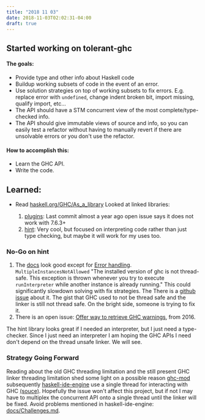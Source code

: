 ```yaml
---
title: "2018 11 03"
date: 2018-11-03T02:02:31-04:00
draft: true
---
```


## Started working on tolerant-ghc

#### The goals:

- Provide type and other info about Haskell code
- Buildup working subsets of code in the event of an error.
- Use solution strategies on top of working subsets to fix errors. E.g. replace error with `undefined`, change indent broken bit, import missing, qualify import, etc...
- The API should have a STM concurrent view of the most complete/type-checked info.
- The API should give immutable views of source and info, so you can easily test a refactor without having to manually revert if there are unsolvable errors or you don't use the refactor.

#### How to accomplish this:

- Learn the GHC API.
- Write the code.

## Learned:

- Read [haskell.org/GHC/As_a_library](https://wiki.haskell.org/GHC/As_a_library)
Looked at linked libraries:

    1. [plugins](https://hackage.haskell.org/package/plugins): Last commit almost a year ago open issue says it does not work with 7.6.3+
    2. [hint](https://hackage.haskell.org/package/hint): Very cool, but focused on interpreting code rather than just type checking, but maybe it will work for my uses too.

### No-Go on hint

1. The [docs](https://hackage.haskell.org/package/hint) look good except for [Error handling](https://hackage.haskell.org/package/hint-0.9.0/docs/Language-Haskell-Interpreter.html#g:9).
   `MultipleInstancesNotAllowed` "The installed version of ghc is not thread-safe. This exception is thrown whenever you try to execute `runInterpreter` while another instance is already running."
   This could significantly slowdown solving with fix strategies. The There is a [github issue](https://github.com/haskell-hint/hint/issues/68) about it.
   The gist that GHC used to not be thread safe and the linker is still not thread safe. On the bright side, someone is trying to fix it.
2. There is an open issue: [Offer way to retrieve GHC warnings](https://github.com/haskell-hint/hint/issues/17), from 2016.

The hint library looks great if I needed an interpreter, but I just need a type-checker.
Since I just need an interpreter I am hoping the GHC APIs I need don't depend on the thread unsafe linker. We will see.

### Strategy Going Forward
Reading about the old GHC threading limitation and the still present GHC linker threading limitation shed some light on a possible reason [ghc-mod](https://github.com/DanielG/ghc-mod) subsequently [haskell-ide-engine](https://github.com/haskell/haskell-ide-engine) use a single thread for interacting with GHC [(souce)](https://github.com/haskell/haskell-ide-engine/blob/master/docs/Architecture.md).
Hopefully the issue won't affect this project, but if not I may have to multiplex the concurrent API onto a single thread until the linker will be fixed.
Avoid problems mentioned in haskell-ide-engine: [docs/Challenges.md](https://github.com/haskell/haskell-ide-engine/blob/master/docs/Challenges.md).
